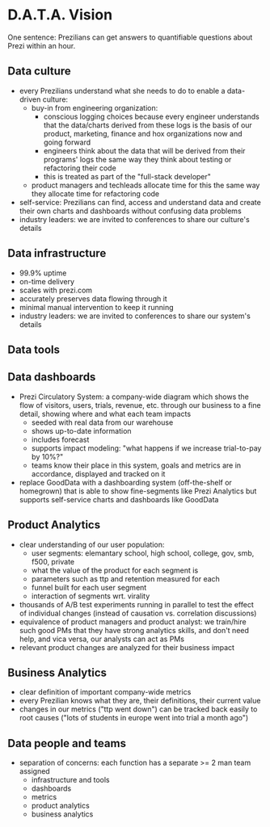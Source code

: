 D.A.T.A. Vision
===============

One sentence: Prezilians can get answers to quantifiable questions about Prezi within an hour.

Data culture
------------
- every Prezilians understand what she needs to do to enable a data-driven culture:
    - buy-in from engineering organization:
        - conscious logging choices because every engineer understands that the data/charts derived from these logs is the basis of our product, marketing, finance and hox organizations now and going forward
        - engineers think about the data that will be derived from their programs' logs the same way they think about testing or refactoring their code
        - this is treated as part of the "full-stack developer"
    - product managers and techleads allocate time for this the same way they allocate time for refactoring code
- self-service: Prezilians can find, access and understand data and create their own charts and dashboards without confusing data problems
- industry leaders: we are invited to conferences to share our culture's details

Data infrastructure
-------------------
- 99.9% uptime
- on-time delivery
- scales with prezi.com
- accurately preserves data flowing through it
- minimal manual intervention to keep it running
- industry leaders: we are invited to conferences to share our system's details

Data tools
----------

Data dashboards
---------------
- Prezi Circulatory System: a company-wide diagram which shows the flow of visitors, users, trials, revenue, etc. through our business to a fine detail, showing where and what each team impacts
    - seeded with real data from our warehouse
    - shows up-to-date information
    - includes forecast
    - supports impact modeling: "what happens if we increase trial-to-pay by 10%?"
    - teams know their place in this system, goals and metrics are in accordance, displayed and tracked on it
- replace GoodData with a dashboarding system (off-the-shelf or homegrown) that is able to show fine-segments like Prezi Analytics but supports self-service charts and dashboards like GoodData

Product Analytics
-----------------
- clear understanding of our user population:
    - user segments: elemantary school, high school, college, gov, smb, f500, private
    - what the value of the product for each segment is
    - parameters such as ttp and retention measured for each
    - funnel built for each user segment
    - interaction of segments wrt. virality
- thousands of A/B test experiments running in parallel to test the effect of individual changes (instead of causation vs. correlation discussions)
- equivalence of product managers and product analyst: we train/hire such good PMs that they have strong analytics skills, and don't need help, and vica versa, our analysts can act as PMs
- relevant product changes are analyzed for their business impact

Business Analytics
------------------
- clear definition of important company-wide metrics
- every Prezilian knows what they are, their definitions, their current value
- changes in our metrics ("ttp went down") can be tracked back easily to root causes ("lots of students in europe went into trial a month ago")

Data people and teams
---------------------
- separation of concerns: each function has a separate >= 2 man team assigned
    - infrastructure and tools
    - dashboards
    - metrics
    - product analytics
    - business analytics
